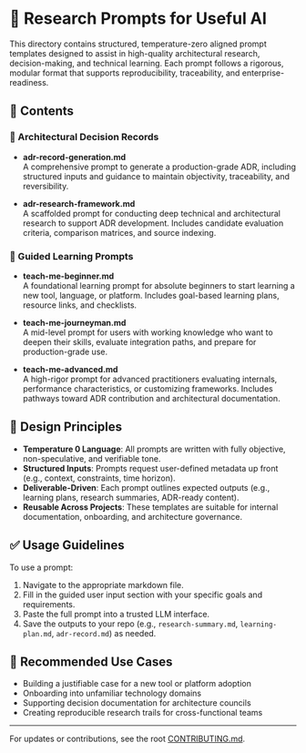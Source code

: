 # 🧠 Research Prompts for Useful AI

This directory contains structured, temperature-zero aligned prompt templates designed to assist in high-quality architectural research, decision-making, and technical learning. Each prompt follows a rigorous, modular format that supports reproducibility, traceability, and enterprise-readiness.

## 📂 Contents

### 📘 Architectural Decision Records

- **adr-record-generation.md**  
  A comprehensive prompt to generate a production-grade ADR, including structured inputs and guidance to maintain objectivity, traceability, and reversibility.

- **adr-research-framework.md**  
  A scaffolded prompt for conducting deep technical and architectural research to support ADR development. Includes candidate evaluation criteria, comparison matrices, and source indexing.

### 🧭 Guided Learning Prompts

- **teach-me-beginner.md**  
  A foundational learning prompt for absolute beginners to start learning a new tool, language, or platform. Includes goal-based learning plans, resource links, and checklists.

- **teach-me-journeyman.md**  
  A mid-level prompt for users with working knowledge who want to deepen their skills, evaluate integration paths, and prepare for production-grade use.

- **teach-me-advanced.md**  
  A high-rigor prompt for advanced practitioners evaluating internals, performance characteristics, or customizing frameworks. Includes pathways toward ADR contribution and architectural documentation.

## 🧰 Design Principles

- **Temperature 0 Language**: All prompts are written with fully objective, non-speculative, and verifiable tone.
- **Structured Inputs**: Prompts request user-defined metadata up front (e.g., context, constraints, time horizon).
- **Deliverable-Driven**: Each prompt outlines expected outputs (e.g., learning plans, research summaries, ADR-ready content).
- **Reusable Across Projects**: These templates are suitable for internal documentation, onboarding, and architecture governance.

## ✅ Usage Guidelines

To use a prompt:

1. Navigate to the appropriate markdown file.
2. Fill in the guided user input section with your specific goals and requirements.
3. Paste the full prompt into a trusted LLM interface.
4. Save the outputs to your repo (e.g., `research-summary.md`, `learning-plan.md`, `adr-record.md`) as needed.

## 🧩 Recommended Use Cases

- Building a justifiable case for a new tool or platform adoption
- Onboarding into unfamiliar technology domains
- Supporting decision documentation for architecture councils
- Creating reproducible research trails for cross-functional teams

---

For updates or contributions, see the root [CONTRIBUTING.md](../CONTRIBUTING.md).
